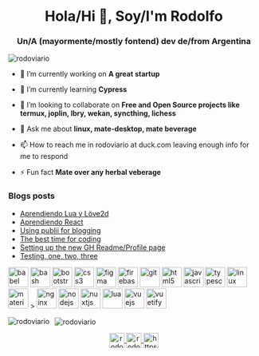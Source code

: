 <h1 align="center">Hola/Hi 👋, Soy/I'm Rodolfo</h1>
<h3 align="center">Un/A (mayormente/mostly fontend) dev de/from Argentina</h3>

<p align="left"> <img src="https://komarev.com/ghpvc/?username=rodoviario" alt="rodoviario" /> </p>

- 🔭 I’m currently working on **A great startup**

- 🌱 I’m currently learning **Cypress**

- 👯 I’m looking to collaborate on **Free and Open Source projects like termux, joplin, lbry, wekan, syncthing, lichess**

- 💬 Ask me about **linux, mate-desktop, mate beverage**

- 📫 How to reach me in rodoviario at duck.com leaving enough info for me to respond

- ⚡ Fun fact **Mate over any herbal veberage**

### Blogs posts
<!-- BLOG-POST-LIST:START -->

- [Aprendiendo Lua y Löve2d](https://rodoviario.github.io/lua-loeve-excelente-curso-en-freecodecamp/)
- [Aprendiendo React](https://rodoviario.github.io/aprendiendo-react/)
- [Using publii for blogging](https://rodoviario.github.io/using-publii-for-bloggin/)
- [The best time for coding](https://rodoviario.github.io/the-best-time-for-coding/)
- [Setting up the new GH Readme/Profile page](https://rodoviario.github.io/setting-up-the-new-gh-readmeprofile-page/)
- [Testing, one, two, three](https://rodoviario.github.io/testing-one-two-three/)
<!-- BLOG-POST-LIST:END -->

<p align="left">
  <img src="https://www.vectorlogo.zone/logos/babeljs/babeljs-icon.svg" alt="babel" width="40" height="40"/>
  <img src="https://www.vectorlogo.zone/logos/gnu_bash/gnu_bash-icon.svg" alt="bash" width="40" height="40"/>
  <img src="https://cdn.jsdelivr.net/gh/devicons/devicon/icons/bootstrap/bootstrap-plain.svg" alt="bootstrap" width="40" height="40"/>
  <img src="https://cdn.jsdelivr.net/gh/devicons/devicon/icons/css3/css3-original-wordmark.svg" alt="css3" width="40" height="40"/>
  <img src="https://www.vectorlogo.zone/logos/figma/figma-icon.svg" alt="figma" width="40" height="40"/>
  <img src="https://www.vectorlogo.zone/logos/firebase/firebase-icon.svg" alt="firebase" width="40" height="40"/>
  <img src="https://www.vectorlogo.zone/logos/git-scm/git-scm-icon.svg" alt="git" width="40" height="40"/>
  <img src="https://cdn.jsdelivr.net/gh/devicons/devicon/icons/html5/html5-original-wordmark.svg" alt="html5" width="40" height="40"/>
  <img src="https://cdn.jsdelivr.net/gh/devicons/devicon/icons/javascript/javascript-original.svg" alt="javascript" width="40" height="40"/>
    <img src="https://cdn.jsdelivr.net/gh/devicons/devicon/icons/typescript/typescript-original.svg" alt="typescript" width="40" height="40"/>
  <img src="https://cdn.jsdelivr.net/gh/devicons/devicon/icons/linux/linux-original.svg" alt="linux" width="40" height="40"/>
  <img src="https://raw.githubusercontent.com/prplx/svg-logos/5585531d45d294869c4eaab4d7cf2e9c167710a9/svg/materialize.svg" alt="materialize" width="40" height="40"/> >
  <img src="https://cdn.jsdelivr.net/gh/devicons/devicon/icons/nginx/nginx-original.svg" alt="nginx" width="40" height="40"/>
  <img src="https://cdn.jsdelivr.net/gh/devicons/devicon/icons/nodejs/nodejs-original-wordmark.svg" alt="nodejs" width="40" height="40"/>
  <img src="https://www.vectorlogo.zone/logos/nuxtjs/nuxtjs-icon.svg" alt="nuxtjs" width="40" height="40"/>
  <img src="https://cdn.jsdelivr.net/gh/devicons/devicon/icons/lue/lue-original.svg" alt="lua" width="40" height="40"/>
  <img src="https://cdn.jsdelivr.net/gh/devicons/devicon/icons/vuejs/vuejs-original-wordmark.svg" alt="vuejs" width="40" height="40"/>
  <img src="https://bestofjs.org/logos/vuetify.svg" alt="vuetify" width="40" height="40"/>
</p>

<p>
  <img align="left" src="https://github-readme-stats.vercel.app/api/top-langs/?username=rodoviario&layout=compact" alt="rodoviario" />
</p>

<p>&nbsp;
  <img align="center" src="https://github-readme-stats.vercel.app/api?username=rodoviario&show_icons=true" alt="rodoviario" />
</p>

<p align="center">
  <a href="https://codepen.io/rodochile" target="blank">
    <img align="center" src="https://cdn.jsdelivr.net/npm/simple-icons@3.0.1/icons/codepen.svg" alt="rodochile" height="30" width="30" />
  </a>
  <a href="https://linkedin.com/in/rodolfoguagnini" target="blank">
    <img align="center" src="https://cdn.jsdelivr.net/npm/simple-icons@3.0.1/icons/linkedin.svg" alt="rodolfoguagnini" height="30" width="30" />
  </a>
  <a href="/https://rodoviario.github.io/feed.xml" target="blank">
    <img align="center" src="https://cdn.jsdelivr.net/npm/simple-icons@3.0.1/icons/rss.svg" alt="https://rodoviario.github.io/feed.xml" height="30" width="30" />
  </a>
</p>
